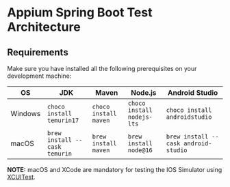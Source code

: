 # Appium Spring Boot Test Architecture

## Requirements

Make sure you have installed all the following prerequisites on your development machine:

| OS      | JDK                           | Maven                 | Node.js                    | Android Studio                       |
|---------|-------------------------------|-----------------------|----------------------------|--------------------------------------|
| Windows | `choco install temurin17`     | `choco install maven` | `choco install nodejs-lts` | `choco install androidstudio`        |
| macOS   | `brew install --cask temurin` | `brew install maven`  | `brew install node@16`     | `brew install --cask android-studio` |

**NOTE:** macOS and XCode are mandatory for testing the IOS Simulator using [XCUITest](https://github.com/appium/appium-xcuitest-driver/releases/latest).
